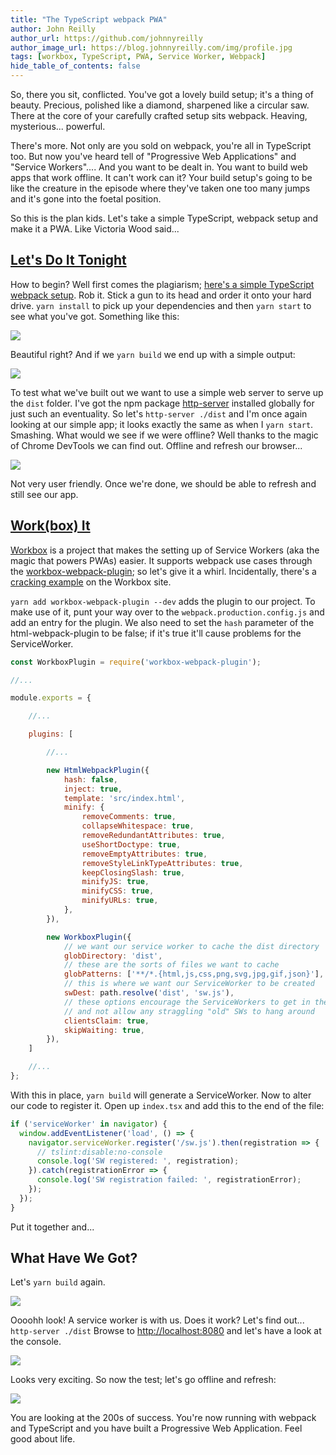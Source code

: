 ```yaml
---
title: "The TypeScript webpack PWA"
author: John Reilly
author_url: https://github.com/johnnyreilly
author_image_url: https://blog.johnnyreilly.com/img/profile.jpg
tags: [workbox, TypeScript, PWA, Service Worker, Webpack]
hide_table_of_contents: false
---
```

So, there you sit, conflicted. You've got a lovely build setup; it's a thing of beauty. Precious, polished like a diamond, sharpened like a circular saw. There at the core of your carefully crafted setup sits webpack. Heaving, mysterious... powerful.

 There's more. Not only are you sold on webpack, you're all in TypeScript too. But now you've heard tell of "Progressive Web Applications" and "Service Workers".... And you want to be dealt in. You want to build web apps that work offline. It can't work can it? Your build setup's going to be like the creature in the episode where they've taken one too many jumps and it's gone into the foetal position.

So this is the plan kids. Let's take a simple TypeScript, webpack setup and make it a PWA. Like Victoria Wood said...

## [Let's Do It Tonight](<https://youtu.be/lNU5KVa_Tu8>)

How to begin? Well first comes the plagiarism; [here's a simple TypeScript webpack setup](<https://github.com/TypeStrong/ts-loader/tree/master/examples/core-js>). Rob it. Stick a gun to its head and order it onto your hard drive. `yarn install` to pick up your dependencies and then `yarn start` to see what you've got. Something like this:

![](https://2.bp.blogspot.com/-Myu9uP3Vy3M/WhHN8AoAKLI/AAAAAAAAHOo/VtxOTu4S3bEhVIzkPvzt-BfV5c6anSidgCPcBGAYYCw/s320/Screenshot%2B2017-11-19%2B18.29.15.png)

Beautiful right? And if we `yarn build` we end up with a simple output:

![](https://4.bp.blogspot.com/-EVLkO9g-zSE/WhHPJYhCXJI/AAAAAAAAHO0/rBnRHqsjCE8cHvEPtuPyQqd5DtZDUCgdgCPcBGAYYCw/s320/Screenshot%2B2017-11-19%2B18.34.12.png)

To test what we've built out we want to use a simple web server to serve up the `dist` folder. I've got the npm package [http-server](<https://www.npmjs.com/package/http-server>) installed globally for just such an eventuality. So let's `http-server ./dist` and I'm once again looking at our simple app; it looks exactly the same as when I `yarn start`. Smashing. What would we see if we were offline? Well thanks to the magic of Chrome DevTools we can find out. Offline and refresh our browser...

![](https://2.bp.blogspot.com/-6AXev3DTAr8/WhHkJjtRHqI/AAAAAAAAHPI/aTaWZXWQPmIdXSIjoYjBXysWkSJ3wDUJACLcBGAs/s320/Screenshot%2B2017-11-19%2B20.05.19.png)

Not very user friendly. Once we're done, we should be able to refresh and still see our app.

## [Work(box) It](<https://youtu.be/UODX_pYpVxk>)

[Workbox](<https://developers.google.com/web/tools/workbox/>) is a project that makes the setting up of Service Workers (aka the magic that powers PWAs) easier. It supports webpack use cases through the [workbox-webpack-plugin](<https://www.npmjs.com/package/workbox-webpack-plugin>); so let's give it a whirl. Incidentally, there's a [cracking example](<https://developers.google.com/web/tools/workbox/get-started/webpack>) on the Workbox site.

`yarn add workbox-webpack-plugin --dev` adds the plugin to our project. To make use of it, punt your way over to the `webpack.production.config.js` and add an entry for the plugin. We also need to set the `hash` parameter of the html-webpack-plugin to be false; if it's true it'll cause problems for the ServiceWorker.

```js
const WorkboxPlugin = require('workbox-webpack-plugin');

//...

module.exports = {

    //...

    plugins: [

        //...

        new HtmlWebpackPlugin({
            hash: false,
            inject: true,
            template: 'src/index.html',
            minify: {
                removeComments: true,
                collapseWhitespace: true,
                removeRedundantAttributes: true,
                useShortDoctype: true,
                removeEmptyAttributes: true,
                removeStyleLinkTypeAttributes: true,
                keepClosingSlash: true,
                minifyJS: true,
                minifyCSS: true,
                minifyURLs: true,
            },
        }),

        new WorkboxPlugin({
            // we want our service worker to cache the dist directory
            globDirectory: 'dist',
            // these are the sorts of files we want to cache
            globPatterns: ['**/*.{html,js,css,png,svg,jpg,gif,json}'],
            // this is where we want our ServiceWorker to be created
            swDest: path.resolve('dist', 'sw.js'),
            // these options encourage the ServiceWorkers to get in there fast 
            // and not allow any straggling "old" SWs to hang around
            clientsClaim: true,
            skipWaiting: true,
        }),
    ]

    //...
};
```

With this in place, `yarn build` will generate a ServiceWorker. Now to alter our code to register it. Open up `index.tsx` and add this to the end of the file:

```js
if ('serviceWorker' in navigator) {
  window.addEventListener('load', () => {
    navigator.serviceWorker.register('/sw.js').then(registration => {
      // tslint:disable:no-console
      console.log('SW registered: ', registration);
    }).catch(registrationError => {
      console.log('SW registration failed: ', registrationError);
    });
  });
}
```

Put it together and...

## What Have We Got?

Let's `yarn build` again.

![](https://3.bp.blogspot.com/-qnRIwI47480/WhH97gl3IcI/AAAAAAAAHQE/cGiYHu46Fy4TpKkoy-DBzRnqIJuocFUdQCLcBGAs/s640/Screenshot%2B2017-11-19%2B21.55.18.png)

Oooohh look! A service worker is with us. Does it work? Let's find out... `http-server ./dist` Browse to [http://localhost:8080](<http://localhost:8080>) and let's have a look at the console.

![](https://2.bp.blogspot.com/-PuY_60KBBag/WhH5V7BSFEI/AAAAAAAAHP4/jeFJYz9TPXMYpQCiblVVIW1M1xJcS9WiwCLcBGAs/s640/Screenshot%2B2017-11-19%2B21.34.54.png)

Looks very exciting. So now the test; let's go offline and refresh:

![](https://3.bp.blogspot.com/-uYJ4yOIuJro/WhH_Yj2xRGI/AAAAAAAAHQQ/hqMmJC-HwwkR6sMGbMJyxCpRms0wXccrgCLcBGAs/s640/Screenshot%2B2017-11-19%2B22.01.37.png)

You are looking at the 200s of success. You're now running with webpack and TypeScript and you have built a Progressive Web Application. Feel good about life.


